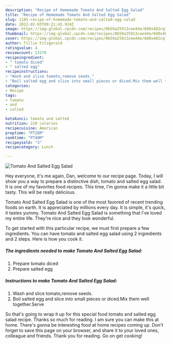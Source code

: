 ```yaml
---
description: "Recipe of Homemade Tomato And Salted Egg Salad"
title: "Recipe of Homemade Tomato And Salted Egg Salad"
slug: 1185-recipe-of-homemade-tomato-and-salted-egg-salad
date: 2022-02-03T09:21:43.924Z
image: https://img-global.cpcdn.com/recipes/0b59a25913cee44e/680x482cq70/tomato-and-salted-egg-salad-recipe-main-photo.jpg
thumbnail: https://img-global.cpcdn.com/recipes/0b59a25913cee44e/680x482cq70/tomato-and-salted-egg-salad-recipe-main-photo.jpg
cover: https://img-global.cpcdn.com/recipes/0b59a25913cee44e/680x482cq70/tomato-and-salted-egg-salad-recipe-main-photo.jpg
author: Tillie Fitzgerald
ratingvalue: 4
reviewcount: 13176
recipeingredient:
- " tomato diced"
- " salted egg"
recipeinstructions:
- "Wash and slice tomato,remove seeds."
- "Boil salted egg and slice into small pieces or diced.Mix them well together.Serve"
categories:
- Recipe
tags:
- tomato
- and
- salted

katakunci: tomato and salted 
nutrition: 210 calories
recipecuisine: American
preptime: "PT26M"
cooktime: "PT40M"
recipeyield: "3"
recipecategory: Lunch

---
```



![Tomato And Salted Egg Salad](https://img-global.cpcdn.com/recipes/0b59a25913cee44e/680x482cq70/tomato-and-salted-egg-salad-recipe-main-photo.jpg)

Hey everyone, it's me again, Dan, welcome to our recipe page. Today, I will show you a way to prepare a distinctive dish, tomato and salted egg salad. It is one of my favorites food recipes. This time, I'm gonna make it a little bit tasty. This will be really delicious.

Tomato And Salted Egg Salad is one of the most favored of recent trending foods on earth. It is appreciated by millions every day. It is simple, it's quick, it tastes yummy. Tomato And Salted Egg Salad is something that I've loved my entire life. They're nice and they look wonderful.




To get started with this particular recipe, we must first prepare a few ingredients. You can have tomato and salted egg salad using 2 ingredients and 2 steps. Here is how you cook it.

<!--inarticleads1-->

##### The ingredients needed to make Tomato And Salted Egg Salad:

1. Prepare  tomato diced
1. Prepare  salted egg




<!--inarticleads2-->

##### Instructions to make Tomato And Salted Egg Salad:

1. Wash and slice tomato,remove seeds.
1. Boil salted egg and slice into small pieces or diced.Mix them well together.Serve




So that's going to wrap it up for this special food tomato and salted egg salad recipe. Thanks so much for reading. I am sure you can make this at home. There's gonna be interesting food at home recipes coming up. Don't forget to save this page on your browser, and share it to your loved ones, colleague and friends. Thank you for reading. Go on get cooking!
